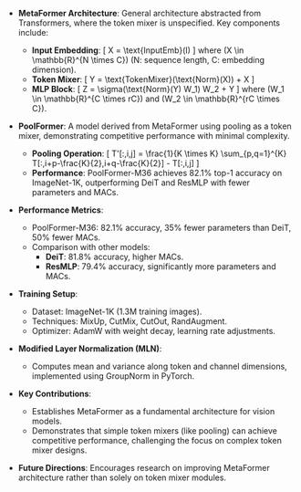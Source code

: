 - **MetaFormer Architecture**: General architecture abstracted from Transformers, where the token mixer is unspecified. Key components include:
  - **Input Embedding**: 
    \[
    X = \text{InputEmb}(I)
    \]
    where \(X \in \mathbb{R}^{N \times C}\) (N: sequence length, C: embedding dimension).
  - **Token Mixer**: 
    \[
    Y = \text{TokenMixer}(\text{Norm}(X)) + X
    \]
  - **MLP Block**: 
    \[
    Z = \sigma(\text{Norm}(Y) W_1) W_2 + Y
    \]
    where \(W_1 \in \mathbb{R}^{C \times rC}\) and \(W_2 \in \mathbb{R}^{rC \times C}\).

- **PoolFormer**: A model derived from MetaFormer using pooling as a token mixer, demonstrating competitive performance with minimal complexity.
  - **Pooling Operation**: 
    \[
    T'[:,i,j] = \frac{1}{K \times K} \sum_{p,q=1}^{K} T[:,i+p-\frac{K}{2},i+q-\frac{K}{2}] - T[:,i,j]
    \]
  - **Performance**: PoolFormer-M36 achieves 82.1% top-1 accuracy on ImageNet-1K, outperforming DeiT and ResMLP with fewer parameters and MACs.

- **Performance Metrics**: 
  - PoolFormer-M36: 82.1% accuracy, 35% fewer parameters than DeiT, 50% fewer MACs.
  - Comparison with other models:
    - **DeiT**: 81.8% accuracy, higher MACs.
    - **ResMLP**: 79.4% accuracy, significantly more parameters and MACs.

- **Training Setup**: 
  - Dataset: ImageNet-1K (1.3M training images).
  - Techniques: MixUp, CutMix, CutOut, RandAugment.
  - Optimizer: AdamW with weight decay, learning rate adjustments.

- **Modified Layer Normalization (MLN)**: 
  - Computes mean and variance along token and channel dimensions, implemented using GroupNorm in PyTorch.

- **Key Contributions**: 
  - Establishes MetaFormer as a fundamental architecture for vision models.
  - Demonstrates that simple token mixers (like pooling) can achieve competitive performance, challenging the focus on complex token mixer designs.

- **Future Directions**: Encourages research on improving MetaFormer architecture rather than solely on token mixer modules.